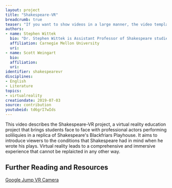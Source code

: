 ```yaml
---
layout: project
title: "Shakespeare-VR"
breadcrumb: true
teaser: "If you want to show videos in a large manner, the video template is the right choice."
authors: 
- name: Stephen Wittek
  bio: "Dr. Stephen Wittek is Assistant Professor of Shakespeare studies in the Literary and Cultural Studies division of the CMU English dept. His research interests focus on early modern drama, media theory, and digital humanities. He is the author of *The Media Players: Shakespeare, Middleton, Jonson, and the Idea of News* (University of Michigan Press, 2015). His current research focuses on theater and the culture of religious conversion in post-Reformation England. Other projects of note include a volume of essays entitled *Performing Conversion: Urbanism, Theatre, and the Transformation of the Early Modern World* (co-edited with José R. Jouve-Martin), a new edition of *The Merchant of Venice* for Internet Shakespeare Editions (co-edited with Janelle Jenstad), the virtual reality education project, Shakepeare-VR, and DREaM, a digital platform for performing textual analytics on a massive corpus of early modern texts (with Matthew Milner and Stéfan Sinclair)."
  affiliation: Carnegie Mellon University
  uri:
- name: Scott Weingart
  bio:
  affiliation:
  uri:
identifier: shakespearevr
disciplines: 
- English
- Literature
topics:
- virtualreality
creationdate: 2019-07-03
source: contribution
youtubeid: td6grI7wIds
---
```



This video describes the Shakespeare-VR project, a virtual reality education project that brings students face to face with professional actors performing soliliquies in a replica of Shakespeare's  Blackfriars Playhouse. It aims to introduce viewers to the conditions that Shakespeare had in mind when he wrote his plays. Virtual reality leads to a comprehensive and immersive experience that cannot be replaicted in any other way.

## Further Reading and Resources

[Google Jump VR Camera](https://vr.google.com/jump/)
